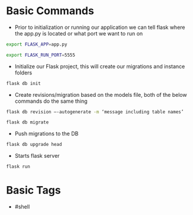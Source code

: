 # Basic Commands

- Prior to initialization or running our application we can tell flask where the app.py is located or what port we want to run on

```zsh
export FLASK_APP=app.py
```

```zsh
export FLASK_RUN_PORT=5555
```

- Initialize our Flask project, this will create our migrations and instance folders

```zsh
flask db init
```

- Create revisions/migration based on the models file, both of the below commands do the same thing

```zsh
flask db revision –-autogenerate -m ‘message including table names’
```

```zsh
flask db migrate
```

- Push migrations to the DB

```zsh
flask db upgrade head
```

- Starts flask server

```zsh
flask run 
```

# Basic Tags
- #shell